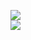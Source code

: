 [![](https://img.shields.io/badge/Made%20With-Github%20Spray-lightgrey.svg?style=for-the-badge&logo=github)](https://github.com/Annihil/github-spray#10218)  
[![](https://i.imgur.com/2DrTn0Z.gif)](https://github.com/Annihil/github-spray)